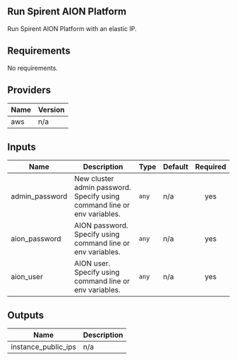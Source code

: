 ## Run Spirent AION Platform

Run Spirent AION Platform with an elastic IP.


<!-- BEGINNING OF PRE-COMMIT-TERRAFORM DOCS HOOK -->
## Requirements

No requirements.

## Providers

| Name | Version |
|------|---------|
| aws | n/a |

## Inputs

| Name | Description | Type | Default | Required |
|------|-------------|------|---------|:--------:|
| admin\_password | New cluster admin password. Specify using command line or env variables. | `any` | n/a | yes |
| aion\_password | AION password. Specify using command line or env variables. | `any` | n/a | yes |
| aion\_user | AION user. Specify using command line or env variables. | `any` | n/a | yes |

## Outputs

| Name | Description |
|------|-------------|
| instance\_public\_ips | n/a |

<!-- END OF PRE-COMMIT-TERRAFORM DOCS HOOK -->
